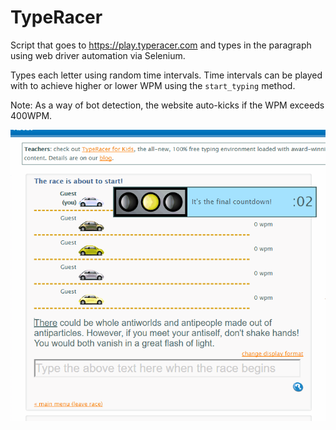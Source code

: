 # TypeRacer

Script that goes to https://play.typeracer.com and types in the paragraph using web driver automation via Selenium.

Types each letter using random time intervals. Time intervals can be played with to achieve higher or lower WPM using the `start_typing` method.

Note: As a way of bot detection, the website auto-kicks if the WPM exceeds 400WPM.


![](type_racer.gif)
